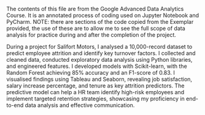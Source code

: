 The contents of this file are from the Google Advanced Data Analytics Course. 
It is an annotated process of coding used on Jupyter Notebook and PyCharm.
NOTE: there are sections of the code copied from the Exemplar provided, the use of these are to allow me to see the full scope of data analysis for practice during and after the completion of the project.

During a project for Salifort Motors, I analysed a 10,000-record dataset to predict employee attrition and identify key turnover factors. I collected and cleaned data, conducted exploratory data analysis using Python libraries, and engineered features. I developed models with Scikit-learn, with the Random Forest achieving 85% accuracy and an F1-score of 0.83. I visualised findings using Tableau and Seaborn, revealing job satisfaction, salary increase percentage, and tenure as key attrition predictors. The predictive model can help a HR team identify high-risk employees and implement targeted retention strategies, showcasing my proficiency in end-to-end data analysis and effective communication.

